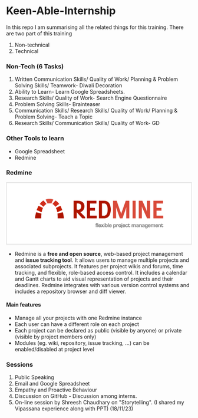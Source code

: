 # Keen-Able-Internship
In this repo I am summarising all the related things for this training. There are two part of this training
1. Non-technical
2. Technical

### Non-Tech (6 Tasks)
1. Written Communication Skills/ Quality of Work/ Planning & Problem Solving Skills/ Teamwork- Diwali Decoration
2. Ability to Learn- Learn Google Spreadsheets.
3. Research Skills/ Quality of Work- Search Engine Questionnaire
4. Problem Solving Skills- Brainteaser
5. Communication Skills/ Research Skills/ Quality of Work/ Planning & Problem Solving- Teach a Topic
6. Research Skills/ Communication Skills/ Quality of Work- GD

### Other Tools to learn
* Google Spreadsheet
* Redmine

### Redmine
![](https://raw.githubusercontent.com/docker-library/docs/969091c4c590befe236a71d4a7bce5823fff020d/redmine/logo.png)
* Redmine is a **free and open source**, web-based project management and **issue tracking tool**. It allows users to manage multiple projects and associated subprojects. It features per project wikis and forums, time tracking, and flexible, role-based access control. It includes a calendar and Gantt charts to aid visual representation of projects and their deadlines. Redmine integrates with various version control systems and includes a repository browser and diff viewer.
#### Main features
* Manage all your projects with one Redmine instance
* Each user can have a different role on each project
* Each project can be declared as public (visible by anyone) or private (visible by project members only)
* Modules (eg. wiki, repository, issue tracking, ...) can be enabled/disabled at project level

### Sessions 
1. Public Speaking
2. Email and Google Spreadsheet
3. Empathy and Proactive Behaviour
4. Discussion on GitHub - Discussion among interns.
5. On-line session by Shreesh Chaudhary on "Storytelling". (I shared my Vipassana experience along with PPT) (18/11/23)
